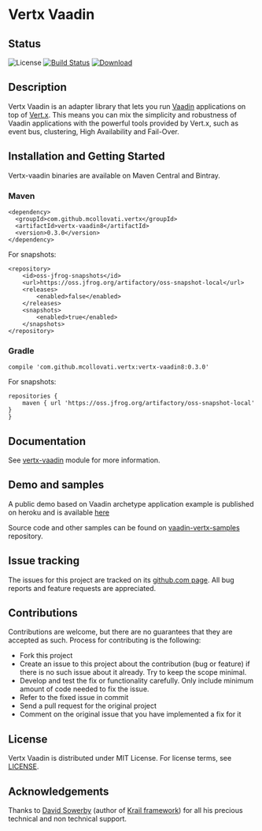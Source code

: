 # Vertx Vaadin

## Status

![License](https://img.shields.io/github/license/mcollovati/vertx-vaadin.svg)
[![Build Status](https://travis-ci.org/mcollovati/vertx-vaadin.svg?branch=master)](https://travis-ci.org/mcollovati/vertx-vaadin)
[ ![Download](https://api.bintray.com/packages/mcollovati/maven-repo/vertx-vaadin/images/download.svg) ](https://bintray.com/mcollovati/maven-repo/vertx-vaadin/_latestVersion)

## Description

Vertx Vaadin is an adapter library that lets you run [Vaadin](https://vaadin.com/) applications on top of [Vert.x](http://vertx.io/).
This means you can mix the simplicity and robustness of Vaadin applications with the powerful tools provided by Vert.x, such as event bus, clustering, High Availability and Fail-Over.

## Installation and Getting Started

Vertx-vaadin binaries are available on Maven Central and Bintray.

### Maven

```
<dependency>
  <groupId>com.github.mcollovati.vertx</groupId>
  <artifactId>vertx-vaadin8</artifactId>
  <version>0.3.0</version>
</dependency>
```

For snapshots:
```
<repository>
	<id>oss-jfrog-snapshots</id>
	<url>https://oss.jfrog.org/artifactory/oss-snapshot-local</url>
    <releases>
        <enabled>false</enabled>
    </releases>
    <snapshots>
        <enabled>true</enabled>
    </snapshots>	
</repository>
```


### Gradle

```
compile 'com.github.mcollovati.vertx:vertx-vaadin8:0.3.0'
```

For snapshots:
```
repositories {
	maven { url 'https://oss.jfrog.org/artifactory/oss-snapshot-local' }
}
```


## Documentation

See [vertx-vaadin](vertx-vaadin) module for more information.

## Demo and samples

A public demo based on Vaadin archetype application example is published on heroku and is available [here](http://vertx-vaadin-example.herokuapp.com/)

Source code and other samples can be found on [vaadin-vertx-samples](https://github.com/mcollovati/vaadin-vertx-samples) repository. 

## Issue tracking
  
The issues for this project are tracked on its [github.com page](https://github.com/mcollovati/vertx-vaadin/issues). All bug reports and feature requests are appreciated.
  
## Contributions
  
Contributions are welcome, but there are no guarantees that they are accepted as such. Process for contributing is the following:
- Fork this project
- Create an issue to this project about the contribution (bug or feature) if there is no such issue about it already. Try to keep the scope minimal.
- Develop and test the fix or functionality carefully. Only include minimum amount of code needed to fix the issue.
- Refer to the fixed issue in commit
- Send a pull request for the original project
- Comment on the original issue that you have implemented a fix for it
  
## License

Vertx Vaadin is distributed under MIT License. For license terms, see [LICENSE](LICENSE).

## Acknowledgements

Thanks to [David Sowerby](https://github.com/davidsowerby) (author of [Krail framework](https://github.com/davidsowerby/krail)) for all his precious technical and non technical support.